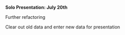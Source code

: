 **Solo Presentation: July 20th**



Further refactoring



Clear out old data and enter new data for presentation